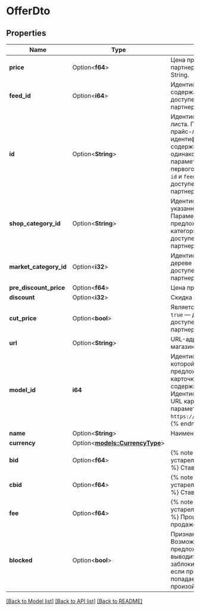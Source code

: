 # OfferDto

## Properties

Name | Type | Description | Notes
------------ | ------------- | ------------- | -------------
**price** | Option<**f64**> | Цена предложения.  До версии 2.0 партнерского API у параметра был тип String.  | [optional]
**feed_id** | Option<**i64**> | Идентификатор прайс-листа, содержащего предложение.  Параметр доступен начиная с версии 2.0 партнерского API.  | [optional]
**id** | Option<**String**> | Идентификатор предложения из прайс-листа.  Параметр выводится, если в прайс-листе задан уникальный идентификатор. Если в прайс-листе содержится несколько предложений с одинаковыми идентификаторами, параметр `id` указывается только для первого из них, для остальных параметры `id` и `feedId` не выводятся.  Параметр доступен начиная с версии 2.0 партнерского API.  | [optional]
**shop_category_id** | Option<**String**> | Идентификатор категории предложения, указанный магазином в прайс-листе.  Параметр выводится только для предложений, у которых указана категория в прайс-листе.  Параметр доступен начиная с версии 2.0 партнерского API.  | [optional]
**market_category_id** | Option<**i32**> | Идентификатор категории предложения в дереве категорий Маркета. Параметр доступен начиная с версии 2.0 партнерского API.  | [optional]
**pre_discount_price** | Option<**f64**> | Цена предложения без скидки. | [optional]
**discount** | Option<**i32**> | Скидка на предложение в процентах. | [optional]
**cut_price** | Option<**bool**> | Является ли предложение уцененным:  * `true` — да. * `false` — нет.  Параметр доступен начиная с версии 2.58 партнерского API.  | [optional]
**url** | Option<**String**> | URL-адрес предложения на сайте магазина. | [optional]
**model_id** | **i64** | Идентификатор модели Маркета, с которой соотнесено предложение.  Если предложение не соотнесено ни с какой карточкой модели, то параметр `modelid` содержит значение `0`.  {% note info %}  Идентификатор модели присутствует в URL карточки модели в виде значения параметра `product`. Например: `https://market.yandex.ru/product/13584121`.  {% endnote %}  | 
**name** | Option<**String**> | Наименование предложения. | [optional]
**currency** | Option<[**models::CurrencyType**](CurrencyType.md)> |  | [optional]
**bid** | Option<**f64**> | {% note warning \"\" %}  Этот параметр устарел. Не используйте его.  {% endnote %}  Ставка на клик.  | [optional]
**cbid** | Option<**f64**> | {% note warning \"\" %}  Этот параметр устарел. Не используйте его.  {% endnote %}  Ставка на клик.  | [optional]
**fee** | Option<**f64**> | {% note warning \"\" %}  Этот параметр устарел. Не используйте его.  {% endnote %}  Процент комиссии на товар при продаже по CPA.  | [optional]
**blocked** | Option<**bool**> | Признак блокировки предложения. Возможные значения: * `false` — предложение активно, параметр не выводится. * `true` — предложение заблокировано. Параметр выводится, если предложение заблокировано и не попадает в выдачу Маркета. Это может произойти из-за отключения магазина.  | [optional]

[[Back to Model list]](../README.md#documentation-for-models) [[Back to API list]](../README.md#documentation-for-api-endpoints) [[Back to README]](../README.md)


